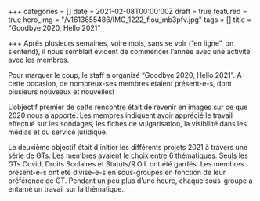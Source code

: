 +++
categories = []
date = 2021-02-08T00:00:00Z
draft = true
featured = true
hero_img = "/v1613655486/IMG_1222_flou_mb3pfv.jpg"
tags = []
title = "Goodbye 2020, Hello 2021"

+++
Après plusieurs semaines, voire mois, sans se voir (“en ligne”, on s’entend), il nous semblait évident de commencer l’année avec une activité avec les membres.  
  
Pour marquer le coup, le staff a organisé “Goodbye 2020, Hello 2021”. A cette occasion, de nombreux-ses membres étaient présent-e-s, dont plusieurs nouveaux et nouvelles!  
  
L’objectif premier de cette rencontre était de revenir en images sur ce que 2020 nous a apporté. Les membres indiquent avoir apprécié le travail effectué sur les sondages, les fiches de vulgarisation, la visibilité dans les médias et du service juridique.  
  
Le deuxième objectif était d'initier les différents projets 2021 à travers une série de GTs. Les membres avaient le choix entre 6 thématiques. Seuls les GTs Covid, Droits Scolaires et Statuts/R.O.I. ont été gardés. Les membres présent-e-s ont été divisé-e-s en sous-groupes en fonction de leur préférence de GT. Pendant un peu plus d’une heure, chaque sous-groupe a entamé un travail sur la thématique.